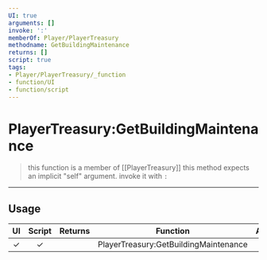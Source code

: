 ```yaml
---
UI: true
arguments: []
invoke: ':'
memberOf: Player/PlayerTreasury
methodname: GetBuildingMaintenance
returns: []
script: true
tags:
- Player/PlayerTreasury/_function
- function/UI
- function/script
---
```

# PlayerTreasury:GetBuildingMaintenance
> this function is a member of [[PlayerTreasury]]
> this method expects an implicit "self" argument. invoke it with `:`
-----
## Usage
|  UI | Script | Returns | Function | Arguments |
|:---:|:------:|-------:|:--------:|:---------|
|✓|✓||PlayerTreasury:GetBuildingMaintenance||

